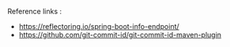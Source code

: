 Reference links : 
- https://reflectoring.io/spring-boot-info-endpoint/
- https://github.com/git-commit-id/git-commit-id-maven-plugin
